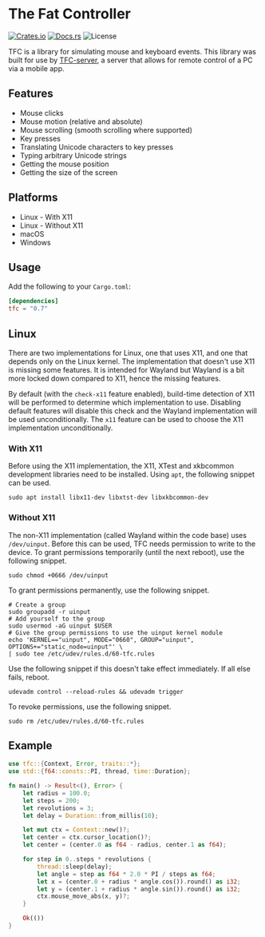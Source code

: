 # The Fat Controller

[![Crates.io](https://img.shields.io/crates/v/tfc)](https://crates.io/crates/tfc)
[![Docs.rs](https://docs.rs/tfc/badge.svg)](https://docs.rs/tfc)
![License](https://img.shields.io/crates/l/tfc)

TFC is a library for simulating mouse and keyboard events. This library was
built for use by [TFC-server](https://crates.io/crates/tfc-server), a server
that allows for remote control of a PC via a mobile app.

## Features

- Mouse clicks
- Mouse motion (relative and absolute)
- Mouse scrolling (smooth scrolling where supported)
- Key presses
- Translating Unicode characters to key presses
- Typing arbitrary Unicode strings
- Getting the mouse position
- Getting the size of the screen

## Platforms

- Linux - With X11
- Linux - Without X11
- macOS
- Windows

## Usage

Add the following to your `Cargo.toml`:

```toml
[dependencies]
tfc = "0.7"
```

## Linux

There are two implementations for Linux, one that uses X11, and one that depends
only on the Linux kernel. The implementation that doesn't use X11 is missing
some features. It is intended for Wayland but Wayland is a bit more locked down
compared to X11, hence the missing features.

By default (with the `check-x11` feature enabled), build-time detection of X11
will be performed to determine which implementation to use. Disabling default
features will disable this check and the Wayland implementation will be used
unconditionally. The `x11` feature can be used to choose the X11 implementation
unconditionally.

### With X11

Before using the X11 implementation, the X11, XTest and xkbcommon development
libraries need to be installed. Using `apt`, the following snippet can be used.

```shell
sudo apt install libx11-dev libxtst-dev libxkbcommon-dev
```

### Without X11

The non-X11 implementation (called Wayland within the code base) uses
`/dev/uinput`. Before this can be used, TFC needs permission to write to the
device. To grant permissions temporarily (until the next reboot), use the
following snippet.

```shell
sudo chmod +0666 /dev/uinput
```

To grant permissions permanently, use the following snippet.

```shell
# Create a group
sudo groupadd -r uinput
# Add yourself to the group
sudo usermod -aG uinput $USER
# Give the group permissions to use the uinput kernel module
echo 'KERNEL=="uinput", MODE="0660", GROUP="uinput", OPTIONS+="static_node=uinput"' \
| sudo tee /etc/udev/rules.d/60-tfc.rules
```

Use the following snippet if this doesn't take effect immediately. If all else
fails, reboot.

```shell
udevadm control --reload-rules && udevadm trigger
```

To revoke permissions, use the following snippet.

```shell
sudo rm /etc/udev/rules.d/60-tfc.rules
```

## Example

```rust
use tfc::{Context, Error, traits::*};
use std::{f64::consts::PI, thread, time::Duration};

fn main() -> Result<(), Error> {
    let radius = 100.0;
    let steps = 200;
    let revolutions = 3;
    let delay = Duration::from_millis(10);

    let mut ctx = Context::new()?;
    let center = ctx.cursor_location()?;
    let center = (center.0 as f64 - radius, center.1 as f64);

    for step in 0..steps * revolutions {
        thread::sleep(delay);
        let angle = step as f64 * 2.0 * PI / steps as f64;
        let x = (center.0 + radius * angle.cos()).round() as i32;
        let y = (center.1 + radius * angle.sin()).round() as i32;
        ctx.mouse_move_abs(x, y)?;
    }

    Ok(())
}
```
